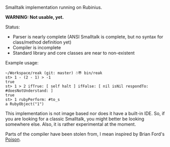 Smalltalk implementation running on Rubinius.

**WARNING: Not usable, yet.**

Status:

* Parser is nearly complete (ANSI Smalltalk is complete, but no syntax for class/method definition yet)
* Compiler is incomplete
* Standard library and core classes are near to non-existent

Example usage:

    ~/Workspace/reak (git: master) ☃〠 bin/reak
    st> 1 - (2 - 1) > -1
    true
    st> 1 > 2 ifTrue: [ self halt ] ifFalse: [ nil isNil respondTo: #doesNotUnderstand: ]
    true
    st> 1 rubyPerform: #to_s
    a RubyObject("1")

This implementation is not image based nor does it have a built-in IDE. So, if
you are looking for a classic Smalltalk, you might better be looking somewhere
else. Also, it is rather experimental at the moment.

Parts of the compiler have been stolen from, I mean inspired by Brian Ford's
[Poison](https://github.com/brixen/poison).
